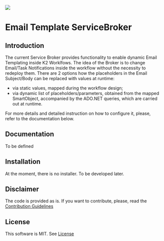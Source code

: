 [<img src="https://k2-konstantin.visualstudio.com/_apis/public/build/definitions/dd460ed5-13c0-4ae1-a98f-a97b6955e631/3/badge"/>](https://k2-konstantin.visualstudio.com/EmailTemplate/_build/index?definitionId=3)

# Email Template ServiceBroker

## Introduction

The current Service Broker provides functionality to enable dynamic Email Templating inside K2 Worklfows. The idea of the Broker is to change Email/Task Notifications inside the workflow without the necessity to redeploy them. There are 2 options how the placeholders in the Email Subject/Body can be replaced with values at runtime:
- via static values, mapped during the workflow design;
- via dynamic list of placeholders/parameters, obtained from the mapped SmartObject, accompanied by the ADO.NET queries, which are carried out at runtime.

For more details and detailed instruction on how to configure it, please, refer to the documentation below.

## Documentation
To be defined

## Installation
At the moment, there is no installer. To be developed later.

## Disclaimer
The code is provided as is. If you want to contribute, please, read the [Contribution Guidelines](CONTRIBUTION.md)


## License
This software is MIT. See [License](LICENSE)
